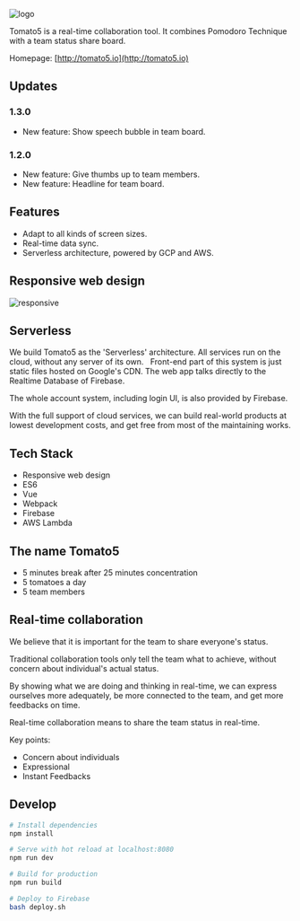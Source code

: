 ![logo](http://tomato5.io/static/icons/logo.png)

Tomato5 is a real-time collaboration tool.
It combines Pomodoro Technique with a team status share board.

Homepage: [http://tomato5.io](http://tomato5.io)

## Updates

### 1.3.0

- New feature: Show speech bubble in team board.

### 1.2.0

- New feature: Give thumbs up to team members.
- New feature: Headline for team board.

## Features

- Adapt to all kinds of screen sizes.
- Real-time data sync.
- Serverless architecture, powered by GCP and AWS.

## Responsive web design

![responsive](http://tomato5.io/static/promotions/responsive.gif)

## Serverless

We build Tomato5 as the 'Serverless' architecture.
All services run on the cloud, without any server of its own.
 
Front-end part of this system is just static files hosted on Google's CDN.
The web app talks directly to the Realtime Database of Firebase.

The whole account system, including login UI, is also provided by Firebase.

With the full support of cloud services, we can build real-world products at lowest development costs, and get free from most of the maintaining works.

## Tech Stack

- Responsive web design
- ES6
- Vue
- Webpack
- Firebase
- AWS Lambda

## The name Tomato5

- 5 minutes break after 25 minutes concentration
- 5 tomatoes a day
- 5 team members

## Real-time collaboration

We believe that it is important for the team to share everyone's status.

Traditional collaboration tools only tell the team what to achieve, without concern about individual's actual status.

By showing what we are doing and thinking in real-time, we can express ourselves more adequately, be more connected to the team, and get more feedbacks on time.

Real-time collaboration means to share the team status in real-time.

Key points:
- Concern about individuals
- Expressional
- Instant Feedbacks

## Develop

``` bash
# Install dependencies
npm install

# Serve with hot reload at localhost:8080
npm run dev

# Build for production
npm run build

# Deploy to Firebase
bash deploy.sh
```
